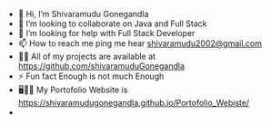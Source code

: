 - 👋 Hi, I’m Shivaramudu Gonegandla
- 👯 I’m looking to collaborate on Java and Full Stack
- 🤝  I’m looking for help with Full Stack Developer
- 📫 How to reach me ping me hear shivaramudu2002@gmail.com
- 👨‍💻 All of my projects are available at https://github.com/shivaramuduGonegandla
- ⚡ Fun fact Enough is not much Enough
- 🖥️👨‍💻 My Portofolio Website is https://shivaramudugonegandla.github.io/Portofolio_Webiste/
- 

